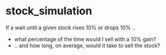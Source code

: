 # stock_simulation

If a wait until a given stock rises 10% or drops 10% ..

* what percentage of the time would I sell with a 10% gain?
* .. and how long, on average, would it take to sell the stock?
